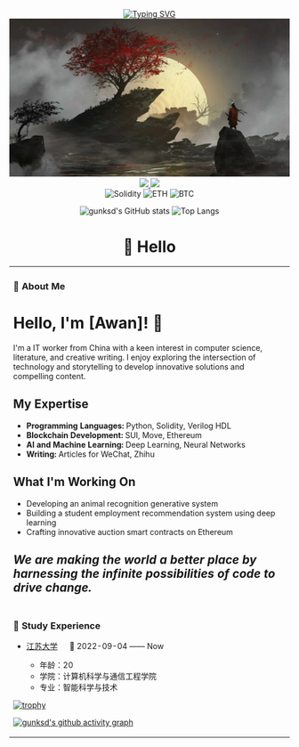 <div align="center">
  <a href="https://github.com/gunksd/github-readme-stats">
</div>
</a>
<div align="center">

  <!-- dynamic typing effect 动态打字效果 -->
<div align="center">
  <a href="https://git.io/typing-svg">
    <img src="https://readme-typing-svg.demolab.com?font=Playfair+Display&weight=700&duration=4000&color=F7BAD5&background=404AFF00&center=true&vCenter=true&multiline=true&repeat=false&width=500&height=100&lines=%22+To+thine+own+self+be+true. +%22;%E6%84%BF%E4%BD%A0%E4%B8%8D%E8%88%8D%E6%98%BC%E5%A4%9C%EF%BC%8C%E5%BF%A0%E4%BA%8E%E8%87%AA%E5%B7%B1%E3%80%82" alt="Typing SVG" />
  </a>
</div>



  <!--  pictures  -->
<picture>
    <source media="(prefers-color-scheme: dark)" srcset="https://ethereum.org/_next/image/?url=%2F_next%2Fstatic%2Fmedia%2Fhero.94a1ecc4.png&w=1920&q=75" />
    <source media="(prefers-color-scheme: light)" srcset="https://bitcoin.org/img/home/bitcoin-img.svg?1716491272" height="225px" />
    <img src="https://github.com/gunksd/img/blob/main/20240527200001.png?raw=true" alt="Default Image" />
</picture>

  <!-- profile logo 个人资料徽标 -->
 <div align="center">
  <a href="https://x.com/Halen5676115589">
    <img src="https://img.shields.io/badge/Twitter-推特-blue" />
  </a>
  <a href="https://github.com/gunksd/img/blob/main/fad525686942ac43460eb9985482bbeb.jpg?raw=true">
    <img src="https://img.shields.io/badge/WeChat-微信-07c160" />
  </a>
</div>

 <div align="center" >
  <img src="https://img.shields.io/badge/Solidity-web3-blue" alt="Solidity" />
  <img src="https://img.shields.io/badge/ETH-yellow" alt="ETH" />
  <img src="https://img.shields.io/badge/BTC-red" alt="BTC" style="margin-right: 0;/>
</div>

  <!-- Snake Code Contribution Map 贪吃蛇代码贡献图 -->
<picture>
  <source media="(prefers-color-scheme: dark)" srcset="https://raw.githubusercontent.com/gunksd/gunksd/output/github-contribution-grid-snake-dark.svg">
  <source media="(prefers-color-scheme: light)" srcset="https://raw.githubusercontent.com/gunksd/gunksd/output/github-contribution-grid-snake.svg">
  <img alt="GitHub contribution grid snake" src="https://raw.githubusercontent.com/gunksd/gunksd/output/github-contribution-grid-snake.svg">
</picture>

![gunksd's GitHub stats](https://github-readme-stats.vercel.app/api?username=gunksd&show_icons=true&theme=transparent)
![Top Langs](https://github-readme-stats.vercel.app/api/top-langs/?username=gunksd&layout=compact&theme=tokyonight)


# :chicken: Hello

<table>
  
<tr><td>

### 🤺 About Me

# Hello, I'm [Awan]! 👋

I'm a IT worker from China with a keen interest in computer science, literature, and creative writing. I enjoy exploring the intersection of technology and storytelling to develop innovative solutions and compelling content.

## My Expertise
- **Programming Languages:** Python, Solidity, Verilog HDL
- **Blockchain Development:** SUI, Move, Ethereum
- **AI and Machine Learning:** Deep Learning, Neural Networks
- **Writing:** Articles for WeChat, Zhihu

## What I'm Working On
- Developing an animal recognition generative system
- Building a student employment recommendation system using deep learning
- Crafting innovative auction smart contracts on Ethereum

## *We are making the world a better place by harnessing the infinite possibilities of code to drive change.* ##
</td></tr>

<tr><td>

### 🏢 Study Experience

- [江苏大学](https://www.ujs.edu.cn/) &emsp; 📌 2022-09-04 —— Now
  
  - 年龄：20
  - 学院：计算机科学与通信工程学院
  - 专业：智能科学与技术

[![trophy](https://github-profile-trophy.vercel.app/?username=gunksd&theme=dark_lover)](https://github.com/gunksd/github-profile-trophy)



[![gunksd's github activity graph](https://github-readme-activity-graph.vercel.app/graph?username=gunksd&theme=rogue)](https://github.com/gunksd/github-readme-activity-graph)
